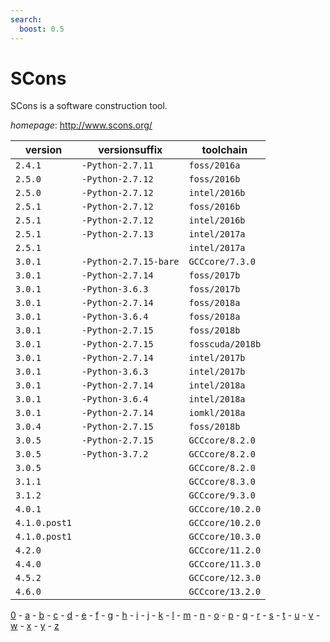 ```yaml
---
search:
  boost: 0.5
---
```

# SCons

SCons is a software construction tool.

*homepage*: <http://www.scons.org/>

version | versionsuffix | toolchain
--------|---------------|----------
``2.4.1`` | ``-Python-2.7.11`` | ``foss/2016a``
``2.5.0`` | ``-Python-2.7.12`` | ``foss/2016b``
``2.5.0`` | ``-Python-2.7.12`` | ``intel/2016b``
``2.5.1`` | ``-Python-2.7.12`` | ``foss/2016b``
``2.5.1`` | ``-Python-2.7.12`` | ``intel/2016b``
``2.5.1`` | ``-Python-2.7.13`` | ``intel/2017a``
``2.5.1`` |  | ``intel/2017a``
``3.0.1`` | ``-Python-2.7.15-bare`` | ``GCCcore/7.3.0``
``3.0.1`` | ``-Python-2.7.14`` | ``foss/2017b``
``3.0.1`` | ``-Python-3.6.3`` | ``foss/2017b``
``3.0.1`` | ``-Python-2.7.14`` | ``foss/2018a``
``3.0.1`` | ``-Python-3.6.4`` | ``foss/2018a``
``3.0.1`` | ``-Python-2.7.15`` | ``foss/2018b``
``3.0.1`` | ``-Python-2.7.15`` | ``fosscuda/2018b``
``3.0.1`` | ``-Python-2.7.14`` | ``intel/2017b``
``3.0.1`` | ``-Python-3.6.3`` | ``intel/2017b``
``3.0.1`` | ``-Python-2.7.14`` | ``intel/2018a``
``3.0.1`` | ``-Python-3.6.4`` | ``intel/2018a``
``3.0.1`` | ``-Python-2.7.14`` | ``iomkl/2018a``
``3.0.4`` | ``-Python-2.7.15`` | ``foss/2018b``
``3.0.5`` | ``-Python-2.7.15`` | ``GCCcore/8.2.0``
``3.0.5`` | ``-Python-3.7.2`` | ``GCCcore/8.2.0``
``3.0.5`` |  | ``GCCcore/8.2.0``
``3.1.1`` |  | ``GCCcore/8.3.0``
``3.1.2`` |  | ``GCCcore/9.3.0``
``4.0.1`` |  | ``GCCcore/10.2.0``
``4.1.0.post1`` |  | ``GCCcore/10.2.0``
``4.1.0.post1`` |  | ``GCCcore/10.3.0``
``4.2.0`` |  | ``GCCcore/11.2.0``
``4.4.0`` |  | ``GCCcore/11.3.0``
``4.5.2`` |  | ``GCCcore/12.3.0``
``4.6.0`` |  | ``GCCcore/13.2.0``

[0](../0/index.md) - [a](../a/index.md) - [b](../b/index.md) - [c](../c/index.md) - [d](../d/index.md) - [e](../e/index.md) - [f](../f/index.md) - [g](../g/index.md) - [h](../h/index.md) - [i](../i/index.md) - [j](../j/index.md) - [k](../k/index.md) - [l](../l/index.md) - [m](../m/index.md) - [n](../n/index.md) - [o](../o/index.md) - [p](../p/index.md) - [q](../q/index.md) - [r](../r/index.md) - [s](../s/index.md) - [t](../t/index.md) - [u](../u/index.md) - [v](../v/index.md) - [w](../w/index.md) - [x](../x/index.md) - [y](../y/index.md) - [z](../z/index.md)

